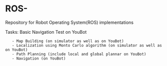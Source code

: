 # ROS-
Repository for Robot Operating System(ROS)  implementations

Tasks: Basic Navigation Test on YouBot
       
       - Map Building (on simulator as well as on YouBot)
       - Localization using Monto Carlo algorithm (on simulator as well as on YouBot)
       - Path Planning (include local and global plannar on YouBot)
       - Navigation (on YouBot)
